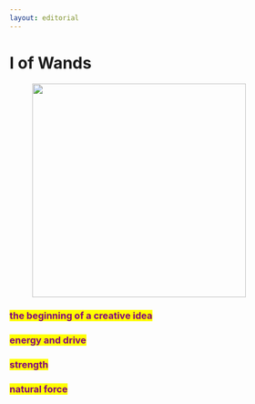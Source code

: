 ```yaml
---
layout: editorial
---
```


# I of Wands

<figure><img src="../../../../../../../../.gitbook/assets/IMG_8225.jpg" alt="" width="375"><figcaption></figcaption></figure>

### <mark style="color:purple;">the beginning of a creative idea</mark>

### <mark style="color:purple;">energy and drive</mark>

### <mark style="color:purple;">strength</mark>&#x20;

### <mark style="color:purple;">natural force</mark>&#x20;
